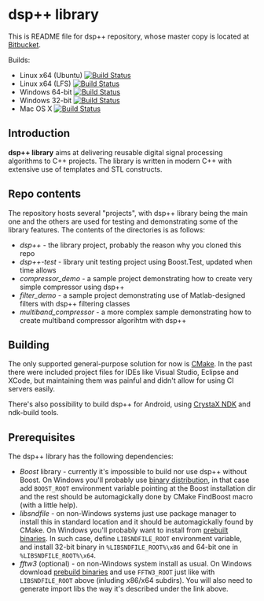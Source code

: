 dsp++ library
===============
This is README file for dsp++ repository, whose master copy is located at
[Bitbucket](https://bitbucket.org/andrzejc/dsp.git).

Builds:

 *  Linux x64 (Ubuntu) [![Build Status](https://drone.io/bitbucket.org/andrzejc/dsp/status.png)](https://drone.io/bitbucket.org/andrzejc/dsp/latest)
 *  Linux x64 (LFS) [![Build Status](https://ciarkowski.club/jenkins/buildStatus/icon?job=dsp%2b%2b/generator=Ninja,label=linux)](https://ciarkowski.club/jenkins/job/dsp%2b%2b/generator=Ninja,label=linux/) 
 *  Windows 64-bit [![Build Status](https://ciarkowski.club/jenkins/buildStatus/icon?job=dsp%2b%2b/generator=Visual+Studio+14+2015+Win64,label=windows)](https://ciarkowski.club/jenkins/job/dsp%2b%2b/generator=Visual%20Studio%2014%202015%20Win64,label=windows/)
 *  Windows 32-bit [![Build Status](https://ciarkowski.club/jenkins/buildStatus/icon?job=dsp%2b%2b/generator=Visual+Studio+14+2015,label=windows)](https://ciarkowski.club/jenkins/job/dsp%2b%2b/generator=Visual%20Studio%2014%202015,label=windows/)
 *  Mac OS X [![Build Status](https://ciarkowski.club/jenkins/buildStatus/icon?job=dsp%2b%2b/generator=Ninja,label=osx)](https://ciarkowski.club/jenkins/job/dsp%2b%2b/generator=Ninja,label=osx/)

Introduction
------------
**dsp++ library** aims at delivering reusable digital signal processing
algorithms to C++ projects. The library is written in modern C++ with extensive
use of templates and STL constructs.

Repo contents
-------------
The repository hosts several "projects", with dsp++ library being the main one
and the others are used for testing and demonstrating some of the library
features. The contents of the directories is as follows:

 *  *dsp++* - the library project, probably the reason why you cloned this repo
 *  *dsp++-test* - library unit testing project using Boost.Test, updated when
    time allows
 *  *compressor\_demo* - a sample project demonstrating how to create very
    simple compressor using dsp++
 *  *filter\_demo* - a sample project demonstrating use of Matlab-designed
    filters with dsp++ filtering classes
 *  *multiband\_compressor* - a more complex sample demonstrating how to create
    multiband compressor algorihtm with dsp++

Building
--------
The only supported general-purpose solution for now is [CMake](https://cmake.org/). 
In the past there
were included project files for IDEs like Visual Studio, Eclipse and XCode, but
maintaining them was painful and didn't allow for using CI servers easily.

There's also possibility to build dsp++ for Android, using
[CrystaX NDK](https://www.crystax.net/android/ndk)  and
ndk-build tools.

Prerequisites
-------------
The dsp++ library has the following dependencies:

 *  *Boost* library - currently it's impossible to build nor use dsp++ without
    Boost. On Windows you'll probably use
    [binary distribution](https://sourceforge.net/projects/boost/files/boost-binaries/),
    in that case add `BOOST_ROOT` environment variable pointing at the Boost
    installation dir and the rest should be automagickally done by CMake
    FindBoost macro (with a little help).
 *  *libsndfile* - on non-Windows systems just use package manager to install
    this in standard location and it should be automagickally found by CMake. On
    Windows you'll probably want to install from
    [prebuilt binaries](http://www.mega-nerd.com/libsndfile/#Download). In such case,
    define `LIBSNDFILE_ROOT` environment variable, and install 32-bit binary in
    `%LIBSNDFILE_ROOT%\x86` and 64-bit one in `%LIBSNDFILE_ROOT%\x64`.
 *  *fftw3* (optional) - on non-Windows system install as usual. On Windows
    download [prebuild binaries](http://www.fftw.org/install/windows.html) and
    use `FFTW3_ROOT` just like with `LIBSNDFILE_ROOT` above (inluding x86/x64
    subdirs). You will also need to generate import libs the way it's described
    under the link above.
